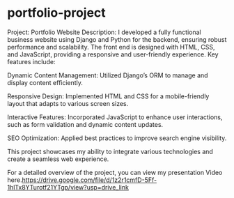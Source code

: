 # portfolio-project

Project: 
Portfolio Website Description: I developed a fully functional business website using Django and Python for the backend, ensuring robust performance and scalability. The front end is designed with HTML, CSS, and JavaScript, providing a responsive and user-friendly experience. Key features include:

Dynamic Content Management: Utilized Django’s ORM to manage and display content efficiently.

Responsive Design: Implemented HTML and CSS for a mobile-friendly layout that adapts to various screen sizes.

Interactive Features: Incorporated JavaScript to enhance user interactions, such as form validation and dynamic content updates.

SEO Optimization: Applied best practices to improve search engine visibility.

This project showcases my ability to integrate various technologies and create a seamless web experience.



For a detailed overview of the project, you can view my presentation Video here.https://drive.google.com/file/d/1z2r1cmfD-5Ff-1hlTx8YTurotf21YTgp/view?usp=drive_link
